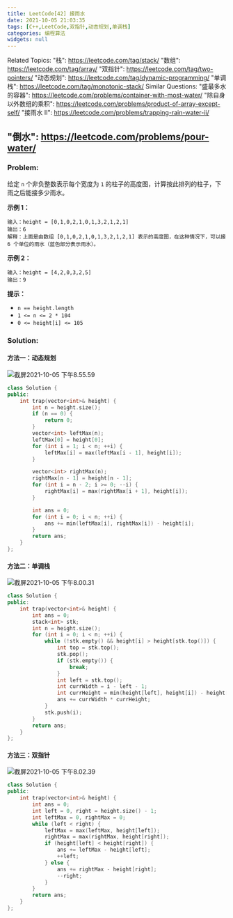 ```yaml
---
title: LeetCode[42] 接雨水
date: 2021-10-05 21:03:35
tags: [C++,LeetCode,双指针,动态规划,单调栈]
categories: 编程算法
widgets: null
---
```


Related Topics:
  "栈": https://leetcode.com/tag/stack/
  "数组": https://leetcode.com/tag/array/
  "双指针": https://leetcode.com/tag/two-pointers/
  "动态规划": https://leetcode.com/tag/dynamic-programming/
  "单调栈": https://leetcode.com/tag/monotonic-stack/
Similar Questions:
  "盛最多水的容器": https://leetcode.com/problems/container-with-most-water/
  "除自身以外数组的乘积": https://leetcode.com/problems/product-of-array-except-self/
  "接雨水 II": https://leetcode.com/problems/trapping-rain-water-ii/

"倒水": https://leetcode.com/problems/pour-water/
---

### Problem:

给定 `n` 个非负整数表示每个宽度为 `1` 的柱子的高度图，计算按此排列的柱子，下雨之后能接多少雨水。

**示例 1：**

```
输入：height = [0,1,0,2,1,0,1,3,2,1,2,1]
输出：6
解释：上面是由数组 [0,1,0,2,1,0,1,3,2,1,2,1] 表示的高度图，在这种情况下，可以接 6 个单位的雨水（蓝色部分表示雨水）。
```

**示例 2：**

```
输入：height = [4,2,0,3,2,5]
输出：9
```

**提示：**

- `n == height.length`
- `1 <= n <= 2 * 104`
- `0 <= height[i] <= 105`

<!--more-->

### Solution:

#### 方法一：动态规划

![截屏2021-10-05 下午8.55.59](https://i.loli.net/2021/10/05/CFpktJOfsmW7TRB.png)

```c++
class Solution {
public:
    int trap(vector<int>& height) {
        int n = height.size();
        if (n == 0) {
            return 0;
        }
        vector<int> leftMax(n);
        leftMax[0] = height[0];
        for (int i = 1; i < n; ++i) {
            leftMax[i] = max(leftMax[i - 1], height[i]);
        }

        vector<int> rightMax(n);
        rightMax[n - 1] = height[n - 1];
        for (int i = n - 2; i >= 0; --i) {
            rightMax[i] = max(rightMax[i + 1], height[i]);
        }

        int ans = 0;
        for (int i = 0; i < n; ++i) {
            ans += min(leftMax[i], rightMax[i]) - height[i];
        }
        return ans;
    }
};
```

#### 方法二：单调栈

![截屏2021-10-05 下午8.00.31](https://i.loli.net/2021/10/05/QtSOkAU7YLM2xHE.png)

```c++
class Solution {
public:
    int trap(vector<int>& height) {
        int ans = 0;
        stack<int> stk;
        int n = height.size();
        for (int i = 0; i < n; ++i) {
            while (!stk.empty() && height[i] > height[stk.top()]) {
                int top = stk.top();
                stk.pop();
                if (stk.empty()) {
                    break;
                }
                int left = stk.top();
                int currWidth = i - left - 1;
                int currHeight = min(height[left], height[i]) - height[top];
                ans += currWidth * currHeight;
            }
            stk.push(i);
        }
        return ans;
    }
};
```

#### 方法三：双指针

![截屏2021-10-05 下午8.02.39](https://i.loli.net/2021/10/05/BYhTrfxHctIbVOo.png)

```c++
class Solution {
public:
    int trap(vector<int>& height) {
        int ans = 0;
        int left = 0, right = height.size() - 1;
        int leftMax = 0, rightMax = 0;
        while (left < right) {
            leftMax = max(leftMax, height[left]);
            rightMax = max(rightMax, height[right]);
            if (height[left] < height[right]) {
                ans += leftMax - height[left];
                ++left;
            } else {
                ans += rightMax - height[right];
                --right;
            }
        }
        return ans;
    }
};
```

